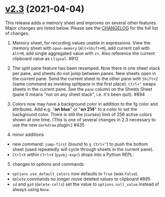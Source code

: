 # [v2.3](https://github.com/saulpw/visidata/releases/tag/v2.3) (2021-04-04)

This release adds a memory sheet and improves on several other features.  Major changes are listed below.   Please see the [CHANGELOG](https://github.com/saulpw/visidata/blob/stable/CHANGELOG.md#v2.3) for the full list of changes.

1. Memory sheet, for recording values usable in expressions.  View the memory sheet with `open-memory` (`Alt+Shift+M`), add current cell with `Alt+M`, add single aggregated value with `z+`.  Also reference the current clipboard value as `clipval`.  #912

2. The split pane feature has been revamped.  Now there is one sheet stack per pane, and sheets do not jump between panes.  New sheets open in the current pane.  Send the current sheet to the other pane with `Shift+Z` (same command as invoking splitpane in the first place).  `Ctrl+^` swaps sheets in the current pane.  See the `pane` column on the Sheets Sheet (pane 0 means "not on any sheet stack", i.e. it's been quit). #894

3. Colors now may have a background color in addition to the fg color and attributes.  Add e.g. "**on blue**" or "**on 214**" to a color to set the background color.  There is still the (curses) limit of 256 active colors shown at one time. (This is one of several changes in 2.3 necessary to use the new `darkdraw` plugin.) #435

4. minor additions

- new command: `jump-first` (bound to `g Ctrl+^`) to push the bottom sheet (used repeatedly will cycle through sheets in the current pane).
- `Ctrl+X` within `Ctrl+X` (`pyobj-expr`) drops into a Python REPL.

5. changes to options and commands

- `options.use_default_colors` now defaults to `True` (was `False`).
- `delete` commands no longer move deleted values to clipboard #895
- `zd` and `gzd` (`delete-cells`) set the value to `options.null_value` instead of always using `None`.
